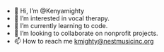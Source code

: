 - 👋 Hi, I’m @Kenyamighty
- 👀 I’m interested in vocal therapy.
- 🌱 I’m currently learning to code.
- 💞️ I’m looking to collaborate on nonprofit projects.
- 📫 How to reach me kmighty@nestmusicinc.org

<!---
Kenyamighty/Kenyamighty is a ✨ special ✨ repository because its `README.md` (this file) appears on your GitHub profile.
You can click the Preview link to take a look at your changes.
--->
